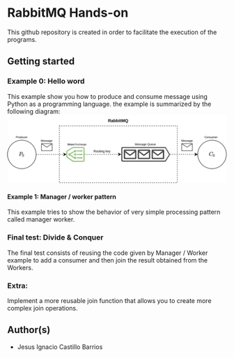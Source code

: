 # RabbitMQ Hands-on
This github repository is created in order to facilitate the execution of the programs.

## Getting started
### Example 0: Hello word 
This example show you how to produce and consume message using Python as a programming language. the example is summarized by the following diagram:  
![ex0](./images/ex0.png)

#### Example 1: Manager / worker pattern
This example tries to show the behavior of very simple processing pattern called manager worker. 

### Final test: Divide & Conquer
The final test consists of reusing the code given by Manager / Worker example to add a consumer and then join the result obtained from the Workers.
### Extra:
Implement a more reusable join function that allows you to create more complex join operations. 

## Author(s)
- Jesus Ignacio Castillo Barrios 
